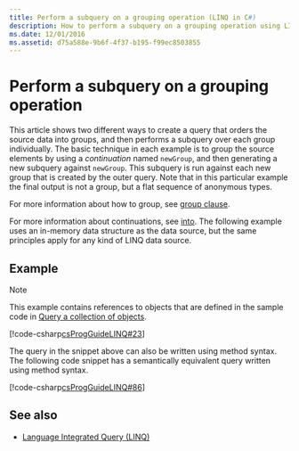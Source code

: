 ```yaml
---
title: Perform a subquery on a grouping operation (LINQ in C#)
description: How to perform a subquery on a grouping operation using LINQ in C#.
ms.date: 12/01/2016
ms.assetid: d75a588e-9b6f-4f37-b195-f99ec8503855
---
```

# Perform a subquery on a grouping operation

This article shows two different ways to create a query that orders the source data into groups, and then performs a subquery over each group individually. The basic technique in each example is to group the source elements by using a *continuation* named `newGroup`, and then generating a new subquery against `newGroup`. This subquery is run against each new group that is created by the outer query. Note that in this particular example the final output is not a group, but a flat sequence of anonymous types.  
  
For more information about how to group, see [group clause](../language-reference/keywords/group-clause.md).  
  
For more information about continuations, see [into](../language-reference/keywords/into.md). The following example uses an in-memory data structure as the data source, but the same principles apply for any kind of LINQ data source.  
  
## Example

> [!NOTE]
> This example contains references to objects that are defined in the sample code in [Query a collection of objects](query-a-collection-of-objects.md).

[!code-csharp[csProgGuideLINQ#23](~/samples/snippets/csharp/concepts/linq/how-to-perform-a-subquery-on-a-grouping-operation_1.cs)] 

The query in the snippet above can also be written using method syntax. The following code snippet has a semantically equivalent query written using method syntax.

[!code-csharp[csProgGuideLINQ#86](~/samples/snippets/csharp/concepts/linq/how-to-perform-a-subquery-on-a-grouping-operation_2.cs)]

## See also

- [Language Integrated Query (LINQ)](index.md)
